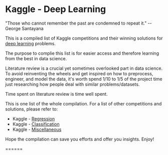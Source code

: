 # Kaggle - Deep Learning

"Those who cannot remember the past are condemned to repeat it." -- George Santayana

This is a compiled list of Kaggle competitions and their winning solutions for [deep learning](https://en.wikipedia.org/wiki/Deep_learning) problems. 

The purpose to complie this list is for easier access and therefore learning from the best in data science.

Literature review is a crucial yet sometimes overlooked part in data science. To avoid reinventing the wheels and get inspired on how to preprocess, engineer, and model the data, it's worth spend 1/10 to 1/5 of the project time just researching how people deal with similar problems/datasets.

Time spent on literature review is time well spent.

This is one list of the whole compilation. For a list of other competitions and solutions, please refer to:

* Kaggle - [Regression](https://github.com/ShuaiW/kaggle-regression/)
* Kaggle - [Classification](https://github.com/ShuaiW/kaggle-classification/)
* Kaggle - [Miscellaneous](https://github.com/ShuaiW/kaggle-miscellaneous)

Hope the compilation can save you efforts and offer you insights. Enjoy!

======



